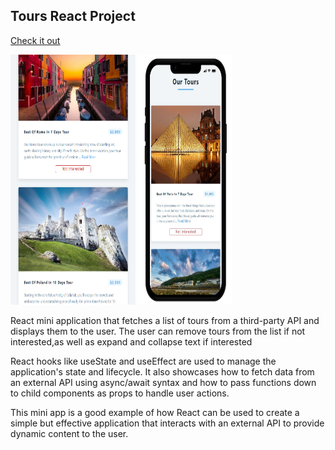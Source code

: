 ## Tours React Project

[Check it out](https://tours-app-2022.netlify.app/)

<img src='/src/img/tours_blocks.png' width=200 height=400> <img src='/src/img/tours-phone.png' width=150 height=400>

React mini application that fetches a list of tours from a third-party API and displays them to the user. The user can remove tours from the list if not interested,as well as expand and collapse text if interested

React hooks like useState and useEffect are used to manage the application's state and lifecycle. It also showcases how to fetch data from an external API using async/await syntax and how to pass functions down to child components as props to handle user actions.

This mini app is a good example of how React can be used to create a simple but effective application that interacts with an external API to provide dynamic content to the user.
